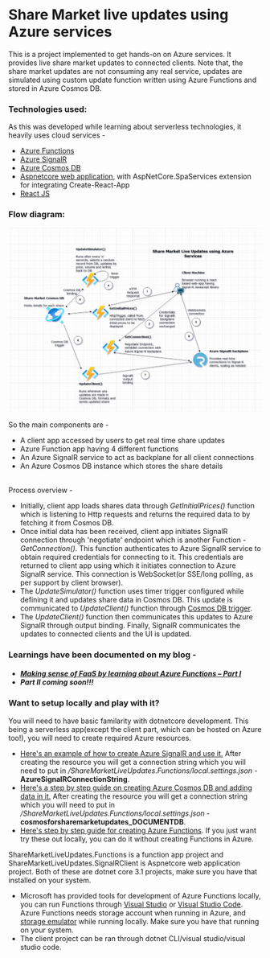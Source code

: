 # Share Market live updates using Azure services
<p>This is a project implemented to get hands-on on Azure services. It provides live share market updates to connected clients. Note that, the share market updates are not consuming any real service, updates are simulated using custom update function written using Azure Functions and stored in Azure Cosmos DB.</p>
<h3>Technologies used:</h3>
<p>As this was developed while learning about serverless technologies, it heavily uses cloud services - 
<ul>
  <li><a href="https://docs.microsoft.com/en-us/azure/azure-functions/functions-overview">Azure Functions</a></li>
  <li><a href="https://docs.microsoft.com/en-us/azure/azure-signalr/signalr-overview">Azure SignalR</a></li>
  <li><a href="https://docs.microsoft.com/en-us/azure/cosmos-db/introduction">Azure Cosmos DB</a></li>
  <li><a href="https://docs.microsoft.com/en-us/visualstudio/ide/quickstart-aspnet-core?view=vs-2019">Aspnetcore web application</a>, with AspNetCore.SpaServices extension for integrating Create-React-App</li>
  <li><a href="https://reactjs.org/">React JS</a></li>
</ul>
</p>
<h3>Flow diagram:</h3>
<img src="/ShareMarketLiveUpdatesFlowDiagram.jpg" alt="ShareMarketLiveUpdatesFlowDiagram" />
<br />
<p>So the main components are - 
<ul>
  <li>A client app accessed by users to get real time share updates</li>
  <li>Azure Function app having 4 different functions</li>
  <li>An Azure SignalR service to act as backplane for all client connections</li>
  <li>An Azure Cosmos DB instance which stores the share details</li>
</ul>
<br />
Process overview -
<ul>
  <li>Initially, client app loads shares data through <i>GetInitialPrices()</i> function which is listening to Http requests and returns the required data to by fetching it from Cosmos DB.</li>
  <li>Once initial data has been received, client app initiates SignalR connection through 'negotiate' endpoint which is another Function - <i>GetConnection()</i>. This function authenticates to Azure SignalR service to obtain required credentials for connecting to it. This credentials are returned to client app using which it initiates connection to Azure SignalR service. This connection is WebSocket(or SSE/long polling, as per support by client browser).</li>
  <li>The <i>UpdateSimulator()</i> function uses timer trigger configured while defining it and updates share data in Cosmos DB. This update is communicated to <i>UpdateClient()</i> function through <a href="https://docs.microsoft.com/en-us/azure/azure-functions/functions-create-cosmos-db-triggered-function">Cosmos DB trigger</a>.</li>
  <li>The <i>UpdateClient()</i> function then communicates this updates to Azure SignalR through output binding. Finally, SignalR communicates the updates to connected clients and the UI is updated.</li>
</ul>
</p>
<h3>Learnings have been documented on my blog - </h3>
<h5>
  <ul>
    <li><a href="https://www.learningstuffwithankit.dev/making-sense-of-faas-by-learning-about-azure-functions-part-i">Making sense of FaaS by learning about Azure Functions – Part I</a></li>
    <li>Part II coming soon!!!</li>
  </ul>
</h5>
<h3>Want to setup locally and play with it? </h3>
<p>You will need to have basic familarity with dotnetcore development. This being a serverless app(except the client part, which can be hosted on Azure too!), you will need to create required Azure resources.
<ul>
  <li><a href="https://docs.microsoft.com/en-us/azure/azure-signalr/signalr-quickstart-azure-functions-csharp">Here's an example of how to create Azure SignalR and use it.</a> After creating the resource you will get a connection string which you will need to put in <i>/ShareMarketLiveUpdates.Functions/local.settings.json</i> - <b>AzureSignalRConnectionString</b>.</li>
  <li><a href="https://docs.microsoft.com/en-us/azure/cosmos-db/create-cosmosdb-resources-portal">Here's a step by step guide on creating Azure Cosmos DB and adding data in it.</a> After creating the resource you will get a connection string which you will need to put in <i>/ShareMarketLiveUpdates.Functions/local.settings.json</i> - <b>cosmosforsharemarketupdates_DOCUMENTDB</b>.</li>
<li><a href="https://docs.microsoft.com/en-us/azure/azure-functions/functions-create-first-azure-function">Here's step by step guide for creating Azure Functions</a>. If you just want try these out locally, you can do it without creating Functions in Azure.</li>
</ul>
ShareMarketLiveUpdates.Functions is a function app project and ShareMarketLiveUpdates.SignalRClient is Aspnetcore web application project. Both of these are dotnet core 3.1 projects, make sure you have that installed on your system.
<ul>
  <li>Microsoft has provided tools for development of Azure Functions locally, you can run Functions through <a href="https://docs.microsoft.com/en-us/azure/azure-functions/functions-develop-vs">Visual Studio</a> or <a href="https://docs.microsoft.com/en-us/azure/azure-functions/functions-develop-vs">Visual Studio Code</a>. Azure Functions needs storage account when running in Azure, and <a href="https://docs.microsoft.com/en-us/azure/storage/common/storage-use-emulator">storage emulator</a> while running locally. Make sure you have that running on your system.</li>
  <li>The client project can be ran through dotnet CLI/visual studio/visual studio code.</li>
</ul>
</p>
